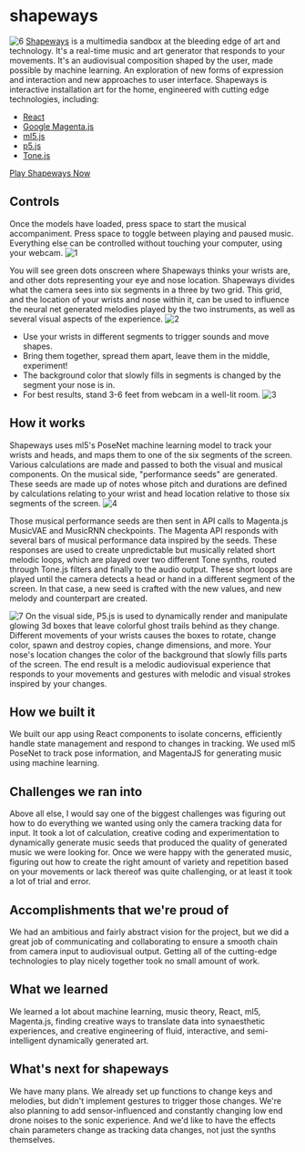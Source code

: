 # shapeways

![6](https://user-images.githubusercontent.com/563233/92160870-8c46d480-ede4-11ea-8a3b-8170296ea32f.png)
[Shapeways](https://shapeways.netlify.app/) is a multimedia sandbox at the bleeding edge of art and technology. It's a real-time music and art generator that responds to your movements. It's an audiovisual composition shaped by the user, made possible by machine learning. An exploration of new forms of expression and interaction and new approaches to user interface. Shapeways is interactive installation art for the home, engineered with cutting edge technologies, including:

- [React](https://reactjs.org/)
- [Google Magenta.js](https://github.com/magenta/magenta-js)
- [ml5.js](https://ml5js.org/)
- [p5.js](https://p5js.org/)
- [Tone.js](https://tonejs.github.io/)

[Play Shapeways Now](https://shapeways.netlify.app/)

## Controls

Once the models have loaded, press space to start the musical accompaniment.
Press space to toggle between playing and paused music. Everything else can be controlled without touching your computer, using your webcam.
![1](https://user-images.githubusercontent.com/563233/92160843-84873000-ede4-11ea-981d-da6d8e8f81f3.png)


You will see green dots onscreen where Shapeways thinks your wrists are, and other dots representing your eye and nose location. Shapeways divides what the camera sees into six segments in a three by two grid. This grid, and the location of your wrists and nose within it, can be used to influence the neural net generated melodies played by the two instruments, as well as several visual aspects of the experience.
![2](https://user-images.githubusercontent.com/563233/92160855-881ab700-ede4-11ea-8ceb-4251c03ae12f.png)


- Use your wrists in different segments to trigger sounds and move shapes.
- Bring them together, spread them apart, leave them in the middle, experiment!
- The background color that slowly fills in segments is changed by the segment your nose is in.
- For best results, stand 3-6 feet from webcam in a well-lit room.
![3](https://user-images.githubusercontent.com/563233/92160858-894be400-ede4-11ea-9793-eedd3200f9e5.png)

## How it works
Shapeways uses ml5's PoseNet machine learning model to track your wrists and heads, and maps them to one of the six segments of the screen. Various calculations are made and passed to both the visual and musical components. On the musical side, "performance seeds" are generated. These seeds are made up of notes whose pitch and durations are defined by calculations relating to your wrist and head location relative to those six segments of the screen.
![4](https://user-images.githubusercontent.com/563233/92160864-89e47a80-ede4-11ea-98da-c722c5fb7274.png)

Those musical performance seeds are then sent in API calls to Magenta.js MusicVAE and MusicRNN checkpoints. The Magenta API responds with several bars of musical performance data inspired by the seeds. These responses are used to create unpredictable but musically related short melodic loops, which are played over two different Tone synths, routed through Tone.js filters and finally to the audio output. These short loops are played until the camera detects a head or hand in a different segment of the screen. In that case, a new seed is crafted with the new values, and new melody and counterpart are created.

![7](https://user-images.githubusercontent.com/563233/92160872-8cdf6b00-ede4-11ea-8e43-4816590543d4.png)
On the visual side, P5.js is used to dynamically render and manipulate glowing 3d boxes that leave colorful ghost trails behind as they change. Different movements of your wrists causes the boxes to rotate, change color, spawn and destroy copies, change dimensions, and more. Your nose's location changes the color of the background that slowly fills parts of the screen. The end result is a melodic audiovisual experience that responds to your movements and gestures with melodic and visual strokes inspired by your changes.


## How we built it
We built our app using React components to isolate concerns, efficiently handle state management and respond to changes in tracking. We used ml5 PoseNet to track pose information, and MagentaJS for generating music using machine learning.

## Challenges we ran into
Above all else, I would say one of the biggest challenges was figuring out how to do everything we wanted using only the camera tracking data for input. It took a lot of calculation, creative coding and experimentation to dynamically generate music seeds that produced the quality of generated music we were looking for. Once we were happy with the generated music, figuring out how to create the right amount of variety and repetition based on your movements or lack thereof was quite challenging, or at least it took a lot of trial and error.

## Accomplishments that we're proud of
We had an ambitious and fairly abstract vision for the project, but we did a great job of communicating and collaborating to ensure a smooth chain from camera input to audiovisual output. Getting all of the cutting-edge technologies to play nicely together took no small amount of work.

## What we learned
We learned a lot about machine learning, music theory, React, ml5, Magenta.js, finding creative ways to translate data into synaesthetic experiences, and creative engineering of fluid, interactive, and semi-intelligent dynamically generated art.

## What's next for shapeways
We have many plans. We already set up functions to change keys and melodies, but didn't implement gestures to trigger those changes. We're also planning to add sensor-influenced and constantly changing low end drone noises to the sonic experience. And we'd like to have the effects chain parameters change as tracking data changes, not just the synths themselves.
